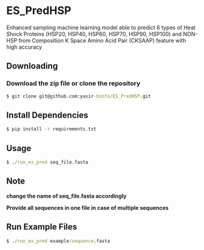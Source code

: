 # ES_PredHSP
Enhanced sampling machine learning model able to predict 6 types of Heat Shock Proteins (HSP20, HSP40, HSP60, HSP70, HSP90, HSP100) and NON-HSP from Composition K Space Amino Acid Pair (CKSAAP) feature with high accuracy

## Downloading
### Download the zip file or clone the repository
```bat
$ git clone git@github.com:yasir-binfo/ES_PredHSP.git
```
## Install Dependencies
```bat
$ pip install -r requirements.txt
```
## Usage
```bat
$ ./run_es_pred seq_file.fasta
```
## Note
**change the name of seq_file.fasta accordingly**

**Provide all sequences in one file in case of multiple sequences**

## Run Example Files
```bat
$ ./run_ex_pred example/sequence.fasta
```

